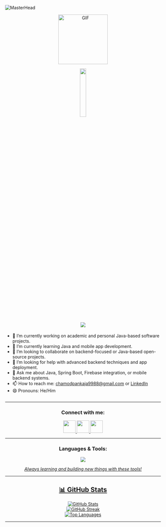 ![MasterHead](https://user-images.githubusercontent.com/74038190/225813708-98b745f2-7d22-48cf-9150-083f1b00d6c9.gif)
<p align="center"> <img  alt="GIF" height="160px" src="https://media.giphy.com/media/du3J3cXyzhj75IOgvA/giphy.gif" /></p>

<p align="center"><img src="https://github.com/vimalverma558/vimalverma558/blob/v2/img/hello.gif" width="20%"></p> 

<h1 align="center">
  <img src="https://readme-typing-svg.herokuapp.com/?font=Righteous&size=35&center=true&vCenter=true&width=600&height=70&duration=4000&color=FF7029&lines=Hi+There...+👋;I'm+Chamod+Pankaja;Mobile+Application+Developer;Welcome+To+My+Profile..." />
</h1>

  





- 🔭 I’m currently working on academic and personal Java-based software projects.
- 🌱 I’m currently learning Java and mobile app development.
- 👯 I’m looking to collaborate on backend-focused or Java-based open-source projects.
- 🤔 I’m looking for help with advanced backend techniques and app deployment.
- 💬 Ask me about Java, Spring Boot, Firebase integration, or mobile backend systems.
- 📫 How to reach me: chamodpankaja9988@gmail.com or [LinkedIn](https://linkedin.com/in/chamodpankaja)
- 😄 Pronouns: He/Him


<p align="left"> <img src="https://komarev.com/ghpvc/?username=chamodpankaja&label=Profile%20views&color=1E3A8A&style=flat" alt="" /> </p>

---



<h3 align="center">Connect with me:</h3>
<p align="center">
  <a href="https://linkedin.com/in/chamodpankaja" target="_blank">
    <img src="https://skillicons.dev/icons?i=linkedin" height="40" />
  </a>
  <a href="mailto:chamodpankaja9988@gmail.com" target="_blank">
    <img src="https://skillicons.dev/icons?i=gmail" height="40" />
  </a>
  <a href="https://instagram.com/chamod_pankaja23" target="_blank">
    <img src="https://skillicons.dev/icons?i=instagram" height="40" />
  </a>
</p>



---


<!-- ## 🌐 Socials:
[![Instagram](https://img.shields.io/badge/Instagram-%23E4405F.svg?logo=Instagram&logoColor=white)](https://instagram.com/chamod_pankaja23) [![LinkedIn](https://img.shields.io/badge/LinkedIn-%230077B5.svg?logo=linkedin&logoColor=white)](https://linkedin.com/in/chamodpankaja) [![email](https://img.shields.io/badge/Email-D14836?logo=gmail&logoColor=white)](mailto:chamodpankaja9988@gmail.com) 

# 💻 Tech Stack:
![JavaScript](https://img.shields.io/badge/javascript-%23323330.svg?style=for-the-badge&logo=javascript&logoColor=%23F7DF1E) ![Java](https://img.shields.io/badge/java-%23ED8B00.svg?style=for-the-badge&logo=openjdk&logoColor=white) ![HTML5](https://img.shields.io/badge/html5-%23E34F26.svg?style=for-the-badge&logo=html5&logoColor=white) ![Python](https://img.shields.io/badge/python-3670A0?style=for-the-badge&logo=python&logoColor=ffdd54) ![Netlify](https://img.shields.io/badge/netlify-%23000000.svg?style=for-the-badge&logo=netlify&logoColor=#00C7B7) ![Google Cloud](https://img.shields.io/badge/GoogleCloud-%234285F4.svg?style=for-the-badge&logo=google-cloud&logoColor=white) ![Firebase](https://img.shields.io/badge/firebase-%23039BE5.svg?style=for-the-badge&logo=firebase) ![React](https://img.shields.io/badge/react-%2320232a.svg?style=for-the-badge&logo=react&logoColor=%2361DAFB) ![NodeJS](https://img.shields.io/badge/node.js-6DA55F?style=for-the-badge&logo=node.js&logoColor=white) ![Spring](https://img.shields.io/badge/spring-%236DB33F.svg?style=for-the-badge&logo=spring&logoColor=white) ![Flutter](https://img.shields.io/badge/Flutter-%2302569B.svg?style=for-the-badge&logo=Flutter&logoColor=white) ![Apache Tomcat](https://img.shields.io/badge/apache%20tomcat-%23F8DC75.svg?style=for-the-badge&logo=apache-tomcat&logoColor=black) ![Firebase](https://img.shields.io/badge/firebase-a08021?style=for-the-badge&logo=firebase&logoColor=ffcd34) ![MySQL](https://img.shields.io/badge/mysql-4479A1.svg?style=for-the-badge&logo=mysql&logoColor=white) ![Hibernate](https://img.shields.io/badge/Hibernate-59666C?style=for-the-badge&logo=Hibernate&logoColor=white) ![Figma](https://img.shields.io/badge/figma-%23F24E1E.svg?style=for-the-badge&logo=figma&logoColor=white) ![Canva](https://img.shields.io/badge/Canva-%2300C4CC.svg?style=for-the-badge&logo=Canva&logoColor=white)
 -->
<h3 align="center">Languages & Tools:</h3>
<p align="center">
<a href="https://skillicons.dev" target="_blank"><img class="item" src="https://skillicons.dev/icons?i=java,py,spring,html,css,js,flutter,dart,firebase,react,maven,gradle,nodejs,mysql,mongodb,firebase,gmail,gcp,figma,git,github,vscode,netlify,postman,androidstudio,pycharm,webstorm,idea,linkedin,md,&theme=dark&perline=10"/</a> 
</p>

<p align="center"><i>Always learning and building new things with these tools!</i></p>

---


<!-- # 📊 GitHub Stats:
![](https://github-readme-stats.vercel.app/api?username=chamodpankaja&theme=dark&hide_border=false&include_all_commits=false&count_private=false)<br/>
![](https://nirzak-streak-stats.vercel.app/?user=chamodpankaja&theme=dark&hide_border=false)<br/>
![](https://github-readme-stats.vercel.app/api/top-langs/?username=chamodpankaja&theme=dark&hide_border=false&include_all_commits=false&count_private=false&layout=compact)

---
[![](https://visitcount.itsvg.in/api?id=chamodpankaja&icon=0&color=0)](https://visitcount.itsvg.in)
-->
<h2 align="center">📊 GitHub Stats</h2>

<p align="center">
  <img src="https://github-readme-stats.vercel.app/api?username=chamodpankaja&theme=dark&hide_border=false&include_all_commits=false&count_private=false" alt="GitHub Stats" />
  <br/>
  <img src="https://nirzak-streak-stats.vercel.app/?user=chamodpankaja&theme=dark&hide_border=false" alt="GitHub Streak" />
  <br/>
  <img src="https://github-readme-stats.vercel.app/api/top-langs/?username=chamodpankaja&theme=dark&hide_border=false&include_all_commits=false&count_private=false&layout=compact" alt="Top Languages" />
</p>

---
<!-- <p align="center">
  <a href="https://visitcount.itsvg.in">
    <img src="https://visitcount.itsvg.in/api?id=chamodpankaja&icon=0&color=0" alt="Profile Visits" />
  </a>
</p> 
-->





<!-- Proudly created with GPRM ( https://gprm.itsvg.in ) --> 

